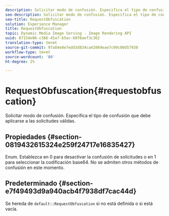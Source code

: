 ```yaml
---
description: Solicitar modo de confusión. Especifica el tipo de confusión que debe aplicarse a las solicitudes válidas.
seo-description: Solicitar modo de confusión. Especifica el tipo de confusión que debe aplicarse a las solicitudes válidas.
seo-title: RequestObfuscation
solution: Experience Manager
title: RequestObfuscation
topic: Dynamic Media Image Serving - Image Rendering API
uuid: 07154e06-c386-45a7-b5ac-60f0aef3c362
translation-type: tm+mt
source-git-commit: 97a84e8e7edd3d834ca42069eae7c09c00d57938
workflow-type: tm+mt
source-wordcount: '80'
ht-degree: 2%

---
```



# RequestObfuscation{#requestobfuscation}

Solicitar modo de confusión. Especifica el tipo de confusión que debe aplicarse a las solicitudes válidas.

## Propiedades {#section-0819432615324e259f24717e16835427}

Enum. Establezca en 0 para desactivar la confusión de solicitudes o en 1 para seleccionar la codificación base64. No se admiten otros métodos de confusión en este momento.

## Predeterminado {#section-e7f49493d9a940acb4f7938df7cac44d}

Se hereda de `default::RequestObfuscation` si no está definida o si está vacía.
